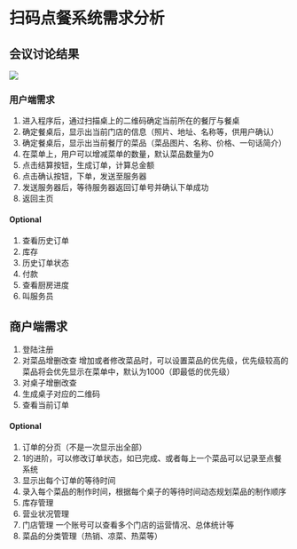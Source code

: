 # 扫码点餐系统需求分析

## 会议讨论结果

![](http://on-img.com/chart_image/5ab4a7afe4b027675e3630c6.png?_=1521992901979)

### 用户端需求

1. 进入程序后，通过扫描桌上的二维码确定当前所在的餐厅与餐桌
2. 确定餐桌后，显示出当前门店的信息（照片、地址、名称等，供用户确认）
3. 确定餐桌后，显示出当前餐厅的菜品（菜品图片、名称、价格、一句话简介）
4. 在菜单上，用户可以增减菜单的数量，默认菜品数量为0
5. 点击结算按钮，生成订单，计算总金额
6. 点击确认按钮，下单，发送至服务器
7. 发送服务器后，等待服务器返回订单号并确认下单成功
8. 返回主页

#### Optional

1. 查看历史订单
2. 库存
3. 历史订单状态
4. 付款
5. 查看厨房进度
6. 叫服务员

## 商户端需求

1. 登陆注册
2. 对菜品增删改查
   增加或者修改菜品时，可以设置菜品的优先级，优先级较高的菜品将会优先显示在菜单中，默认为1000（即最低的优先级）
3. 对桌子增删改查
4. 生成桌子对应的二维码
5. 查看当前订单

#### Optional

1. 订单的分页（不是一次显示出全部）
2. 1的进阶，可以修改订单状态，如已完成、或者每上一个菜品可以记录至点餐系统
3. 显示出每个订单的等待时间
4. 录入每个菜品的制作时间，根据每个桌子的等待时间动态规划菜品的制作顺序
5. 库存管理
6. 营业状况管理
7. 门店管理
   一个账号可以查看多个门店的运营情况、总体统计等
8. 菜品的分类管理（热销、凉菜、热菜等）

